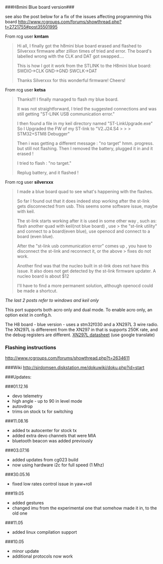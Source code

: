 ###H8mini Blue board version###

see also the post below for a fix of the issues affecting programming this board
http://www.rcgroups.com/forums/showthread.php?t=2721755#post35501995

From rcg user __kmtam__
> Hi all, I finally got the h8mini blue board erased and flashed to Silverxxx firmware after zillion times of tried and error.
> The board's labelled wrong with the CLK and DAT got swapped....
> 
> This is how I got it work from the STLINK to the H8mini blue board:
> SWDIO->CLK
> GND->GND
> SWCLK->DAT
> 
> Thanks Silverxxx for this wonderful firmware! Cheers! 

From rcg user __ketsa__
> Thanks!!! I finally managed to flash my blue board.
> 
> It was not straightforward, I tried the suggested connections and was still getting "ST-LINK USB communication error."
> 
> I then found a file in my keil directory named "ST-LinkUpgrade.exe" So I Upgraded the FW of my ST-link to "V2.J24.S4 > > > STM32+STM8 Debugger"
> 
> Then i was getting a different message : "no target" hmm. progress. but still not flashing.
> Then I removed the battery, plugged it in and it erased !
> 
> I tried to flash : "no target."
> 
> Replug battery, and it flashed !

From rcg user __silverxxx__
> I made a blue board quad to see what's happening with the flashes.
> 
> So far I found out that it does indeed stop working after the st-link gets disconnected from usb.
> This seems some software issue, maybe with keil.
> 
> The st-link starts working after it is used in some other way , such as: flash another quad with keil(not blue board) , use > the "st-link utility" and connect to a board(even blue), use openocd and connect to a board (even blue).
> 
> After the "st-link usb communication error" comes up , you have to disconnect the st-link and reconnect it, or the above > fixes do not work.
> 
> Another find was that the nucleo built in st-link does not have this issue. It also does not get detected by the st-link firmware updater. A nucleo board is about $12
> 
> I'll have to find a more permanent solution, although openocd could be made a shortcut. 

_The last 2 posts refer to windows and keil only_

This port supports both acro only and dual mode. To enable acro only, an option exist in config.h.

The H8 board - blue version - uses a stm32f030 and a XN297L 3 wire radio. The XN297L is differerent from the XN297 in that is supports 250K rate, and the debug registers are different.  [XN297L datasheet](https://drive.google.com/file/d/0B3AKcbg1PFrnbHRXMzUzUUFmUFk/view?pref=2&pli=1) (use google translate)

### Flashing instructions
http://www.rcgroups.com/forums/showthread.php?t=2634611

###Wiki
http://sirdomsen.diskstation.me/dokuwiki/doku.php?id=start

###Updates:

###01.12.16
* devo telemetry
* high angle - up to 90 in level mode
* autovdrop
* trims on stock tx for switching

###11.08.16
* added tx autocenter for stock tx
* added extra devo channels that were MIA
* bluetooth beacon was added previously

###03.07.16
* added updates from cg023 build
* now using hardware i2c for full speed (1 Mhz)

###30.05.16
* fixed low rates control issue in yaw+roll

###19.05
* added gestures
* changed imu from the experimental one that somehow made it in, to the old one

###11.05
* added linux compilation support

###10.05
* minor update
* additional protocols now work
